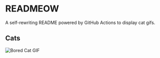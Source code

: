 # READMEOW

A self-rewriting README powered by GitHub Actions to display cat gifs.

## Cats

![Bored Cat GIF](https://media1.giphy.com/media/v1.Y2lkPTlhY2QwMmRhY3E4czc4d294end5NTJhMXVubm9wdGF5MWh6MjFuZjYyMHE3cXV6dSZlcD12MV9naWZzX3NlYXJjaCZjdD1n/mlvseq9yvZhba/200.gif)
